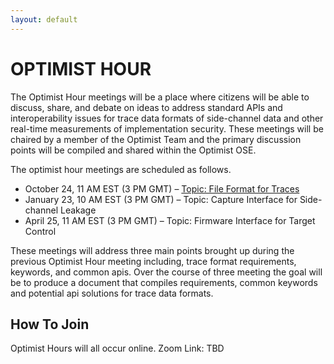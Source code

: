 ```yaml
---
layout: default
---
```


# OPTIMIST HOUR

The Optimist Hour meetings will be a place where citizens will be able
to discuss, share, and debate on ideas to address standard APIs and
interoperability issues for trace data formats of side-channel data
and other real-time measurements of implementation security. These
meetings will be chaired by a member of the Optimist Team and the
primary discussion points will be compiled and shared within the
Optimist OSE.

The optimist hour meetings are scheduled as follows.

* October 24, 11 AM EST (3 PM GMT) – [Topic: File Format for Traces](https://optimist-ose.org/optimist-hour-24)
* January 23, 10 AM EST (3 PM GMT) – Topic: Capture Interface for Side-channel Leakage
* April 25, 11 AM EST (3 PM GMT) – Topic: Firmware Interface for Target Control

These meetings will address three main points brought up during the
previous Optimist Hour meeting including, trace format requirements,
keywords, and common apis. Over the course of three meeting the goal
will be to produce a document that compiles requirements, common
keywords and potential api solutions for trace data formats.

## How To Join

Optimist Hours will all occur online.
Zoom Link: TBD
